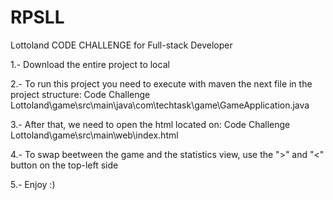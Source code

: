 # RPSLL
Lottoland CODE CHALLENGE for Full-stack Developer

1.- Download the entire project to local

2.- To run this project you need to execute with maven the next file in the project structure:
Code Challenge Lottoland\game\src\main\java\com\techtask\game\GameApplication.java

3.- After that, we need to open the html located on:
Code Challenge Lottoland\game\src\main\web\index.html

4.- To swap beetween the game and the statistics view, use the ">" and "<" button on the top-left side

5.- Enjoy :)
